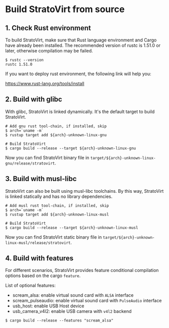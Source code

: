 
# Build StratoVirt from source

## 1. Check Rust environment

To build StratoVirt, make sure that Rust language environment and Cargo have already been installed.
The recommended version of rustc is 1.51.0 or later, otherwise compilation may be failed.

```shell
$ rustc --version
rustc 1.51.0
```

If you want to deploy rust environment, the following link will help you:

<https://www.rust-lang.org/tools/install>

## 2. Build with glibc

With glibc, StratoVirt is linked dynamically. It's the default target to build StratoVirt.

```shell
# Add gnu rust tool-chain, if installed, skip
$ arch=`uname -m`
$ rustup target add ${arch}-unknown-linux-gnu

# Build StratoVirt
$ cargo build --release --target ${arch}-unknown-linux-gnu
```

Now you can find StratoVirt binary file in `target/${arch}-unknown-linux-gnu/release/stratovirt`.

## 3. Build with musl-libc

StratoVirt can also be built using musl-libc toolchains. By this way, StratoVirt is linked statically
and has no library dependencies.

```shell
# Add musl rust tool-chain, if installed, skip
$ arch=`uname -m`
$ rustup target add ${arch}-unknown-linux-musl

# Build StratoVirt
$ cargo build --release --target ${arch}-unknown-linux-musl
```

Now you can find StratoVirt static binary file in `target/${arch}-unknown-linux-musl/release/stratovirt`.

## 4. Build with features

For different scenarios, StratoVirt provides feature conditional compilation options based on the cargo `feature`.

List of optional features:

- scream_alsa: enable virtual sound card with `ALSA` interface
- scream_pulseaudio: enable virtual sound card with `PulseAudio` interface
- usb_host: enable USB Host device
- usb_camera_v4l2: enable USB camera with `v4l2` backend

```shell
$ cargo build --release --features "scream_alsa"
```
